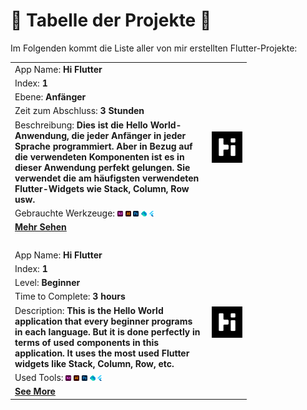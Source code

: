 # 📑 <span>**Tabelle der Projekte**</span> 📑

Im Folgenden kommt die Liste aller von mir erstellten Flutter-Projekte:

<table style="width: 75%">
    <!-- Hi Flutter Application -->
    <tr>
        <td>App Name: <b>Hi Flutter</b></td>
        <td rowspan="7"><a href="https://github.com/MohammadHoseinAbootalebi/Flutter-Developer/tree/main/English/Hi%20Flutter"><img src="../Assets/Hi Flutter/Logo.png" alt="Hi Flutter" height="100%" width="100%"></a></td>
    </tr>
    <tr>
        <td>Index: <b>1</b></td>
    </tr>
    <tr>
        <td>Ebene: <b>Anfänger</b></td>
    </tr>
    <tr>
        <td>Zeit zum Abschluss: <b>3 Stunden</b></td>
    </tr>
    <tr>
        <td>Beschreibung: <b>Dies ist die Hello World-Anwendung, die jeder Anfänger in jeder Sprache programmiert. Aber in Bezug auf die verwendeten Komponenten ist es in dieser Anwendung perfekt gelungen. Sie verwendet die am häufigsten verwendeten Flutter-Widgets wie Stack, Column, Row usw.</b></td>
    </tr>
    <tr>
        <td>Gebrauchte Werkzeuge: <img src="../Assets/Softwares Logos/Adobe_XD_Logo.png" alt="Adobe XD Logo" height="3%" width="3%"> <img src="../Assets/Softwares Logos/Adobe_Illustrator_Logo.png" alt="Illustrator" height="3%" width="3%"> <img src="../Assets/Softwares Logos/Adobe_Photoshop_Logo.png" alt="Photoshop" height="3%" width="3%"> <img src="../Assets/Softwares Logos/Dart_Logo.png" alt="Dart Logo" height="3%" width="3%"> <img src="../Assets/Softwares Logos/Flutter_Logo.png" alt="Flutter Logo" height="3%" width="3%"></td>
    </tr>
    <tr>
        <td><a href="https://github.com/MohammadHoseinAbootalebi/Flutter-Developer/tree/main/English/Hi%20Flutter"><b>Mehr Sehen</b></a></td>
    </tr>
    <td></br></td>
    <!-- Next Application, the setups should change -->
    <tr>
        <td>App Name: <b>Hi Flutter</b></td>
        <td rowspan="7"><a href="https://github.com/MohammadHoseinAbootalebi/Flutter-Developer/tree/main/English/Hi%20Flutter"><img src="../Assets/Hi Flutter/Logo.png" alt="Hi Flutter" height="100%" width="100%"></a></td>
    </tr>
    <tr>
        <td>Index: <b>1</b></td>
    </tr>
    <tr>
        <td>Level: <b>Beginner</b></td>
    </tr>
    <tr>
        <td>Time to Complete: <b>3 hours</b></td>
    </tr>
    <tr>
        <td>Description: <b>This is the Hello World application that every beginner programs in each language. But it is done perfectly in terms of used components in this application. It uses the most used Flutter widgets like Stack, Column, Row, etc.</b></td>
    </tr>
    <tr>
        <td>Used Tools: <img src="../Assets/Softwares Logos/Adobe_XD_Logo.png" alt="Adobe XD Logo" height="3%" width="3%"> <img src="../Assets/Softwares Logos/Adobe_Illustrator_Logo.png" alt="Illustrator" height="3%" width="3%"> <img src="../Assets/Softwares Logos/Adobe_Photoshop_Logo.png" alt="Photoshop" height="3%" width="3%"> <img src="../Assets/Softwares Logos/Dart_Logo.png" alt="Dart Logo" height="3%" width="3%"> <img src="../Assets/Softwares Logos/Flutter_Logo.png" alt="Flutter Logo" height="3%" width="3%"></td>
    </tr>
    <tr>
        <td><a href="https://github.com/MohammadHoseinAbootalebi/Flutter-Developer/tree/main/English/Hi%20Flutter"><b>See More</b></a></td>
    </tr>
</table>